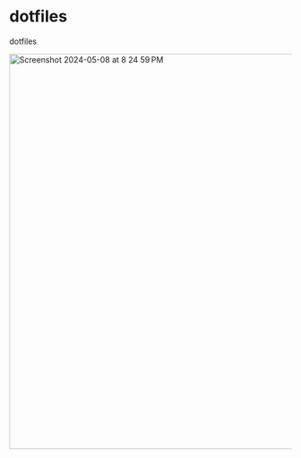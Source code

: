 # dotfiles
dotfiles

<img width="707" alt="Screenshot 2024-05-08 at 8 24 59 PM" src="https://github.com/nathandaven/dotfiles/assets/25095231/735431fc-1604-4bb8-801e-3f63eddf7525">
